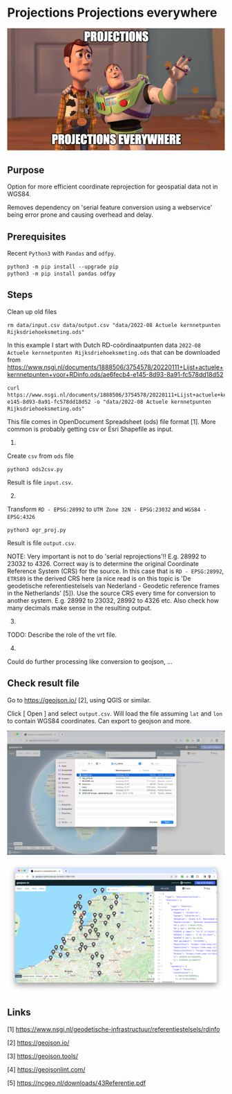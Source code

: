 # Projections Projections everywhere

![Alt text](images/projections.png?raw=true "Projections Projections everywhere")

## Purpose

Option for more efficient coordinate reprojection for geospatial data not in WGS84.

Removes dependency on 'serial feature conversion using a webservice' being error prone and causing overhead and delay.

## Prerequisites

Recent `Python3` with `Pandas` and `odfpy`.

```
python3 -m pip install --upgrade pip
python3 -m pip install pandas odfpy
```

## Steps

Clean up old files

```
rm data/input.csv data/output.csv "data/2022-08 Actuele kernnetpunten Rijksdriehoeksmeting.ods"
```

In this example I start with Dutch RD-coördinaatpunten data `2022-08 Actuele kernnetpunten Rijksdriehoeksmeting.ods` that can be downloaded from https://www.nsgi.nl/documents/1888506/3754578/20220111+Lijst+actuele+kernnetpunten+voor+RDinfo.ods/ae6fecb4-e145-8d93-8a91-fc578dd18d52

```
curl https://www.nsgi.nl/documents/1888506/3754578/20220111+Lijst+actuele+kernnetpunten+voor+RDinfo.ods/ae6fecb4-e145-8d93-8a91-fc578dd18d52 -o "data/2022-08 Actuele kernnetpunten Rijksdriehoeksmeting.ods"
```

This file comes in OpenDocument Spreadsheet (ods) file format [1]. More common is probably getting csv or Esri Shapefile as input.

1.
Create `csv` from `ods` file

```
python3 ods2csv.py
```

Result is file `input.csv`.

2.
Transform `RD - EPSG:28992` to `UTM Zone 32N - EPSG:23032` and `WGS84 - EPSG:4326`

```
python3 ogr_proj.py
```

Result is file `output.csv`.

NOTE: Very important is not to do 'serial reprojections'!! E.g. 28992 to 23032 to 4326. Correct way is to determine the original Coordinate Reference System (CRS) for the source. In this case that is `RD - EPSG:28992`, `ETRS89` is the derived CRS here (a nice read is on this topic is 'De geodetische referentiestelsels van Nederland - Geodetic reference frames in the Netherlands' [5]). Use the source CRS every time for conversion to another system. E.g. 28992 to 23032, 28992 to 4326 etc. Also check how many decimals make sense in the resulting output.

3.
TODO: Describe the role of the vrt file.

4.
Could do further processing like conversion to geojson, ...

## Check result file

Go to https://geojson.io/ [2], using QGIS or similar.

Click [ Open ] and select `output.csv`. Will load the file assuming `lat` and `lon` to contain WGS84 coordinates. Can export to geojson and more.

![Alt text](images/geojson.io.1.png?raw=true "geojson.io")

![Alt text](images/geojson.io.2.png?raw=true "kernnetpunten rijksdriehoekmeting")

## Links

[1]
https://www.nsgi.nl/geodetische-infrastructuur/referentiestelsels/rdinfo

[2]
https://geojson.io/

[3]
https://geojson.tools/

[4]
https://geojsonlint.com/

[5]
https://ncgeo.nl/downloads/43Referentie.pdf